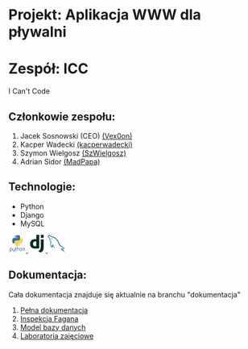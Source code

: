# Projekt: Aplikacja WWW dla pływalni

# Zespół: ICC
I Can't Code

## Członkowie zespołu:
1. Jacek Sosnowski (CEO) [(Vex0on)](https://github.com/Vex0on)
2. Kacper Wadecki [(kacperwadecki)](https://github.com/kacperwadecki)
3. Szymon Wielgosz [(SzWielgosz)](https://github.com/SzWielgosz)
4. Adrian Sidor [(MadPapa)](https://github.com/MadPapa)

## Technologie:
- Python
- Django
- MySQL

<p align="left">
<a href=https://www.python.org>
<img src="https://raw.githubusercontent.com/devicons/devicon/master/icons/python/python-original-wordmark.svg" alt="python" width="35" height="35" />
</a>
<a href=https://www.djangoproject.com/>
<img src="https://raw.githubusercontent.com/devicons/devicon/master/icons/django/django-plain.svg" alt="Django" width="35" height="35" />
</a>
<a href=https://www.mysql.com/>
<img src="https://raw.githubusercontent.com/devicons/devicon/master/icons/mysql/mysql-original.svg" alt="Mysql" width="35" height="35" />
</a>

## Dokumentacja:
Cała dokumentacja znajduje się aktualnie na branchu "dokumentacja"
1. [Pełna dokumentacja](https://github.com/Vex0on/ICC_15_00/tree/dokumentacja/Dokumentacja.pdf)
2. [Inspekcja Fagana](https://github.com/Vex0on/ICC_15_00/blob/dokumentacja/Inspekcja_Fagana.pdf)
3. [Model bazy danych](https://github.com/Vex0on/ICC_15_00/blob/dokumentacja/Laby/db_schema.png)
4. [Laboratoria zajęciowe](https://github.com/Vex0on/ICC_15_00/tree/dokumentacja/Laby)
